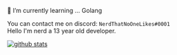 
🌱 I’m currently learning ... Golang
 
You can contact me on discord: `NerdThatNoOneLikes#0001`  
Hello I'm nerd a 13 year old developer.

[![github stats](https://github-readme-stats.vercel.app/api?username=nerdthatnoonelikes&count_private=true&theme=onedark)](https://github.com/anuraghazra/github-readme-stats)
